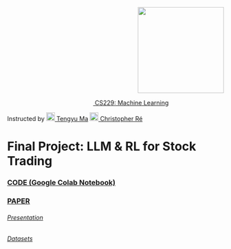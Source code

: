 <div align="right">
    <img src="https://github.com/irinamarton/CS229-Final-Project/blob/main/images/SUSig_Stack_red.png" width="200"/>
</div>

[<img scr="https://github.com/irinamarton/Stanford-CS229-Final-Project/blob/main/images/stanford-line1-3.png" width="200px"/> CS229: Machine Learning](https://online.stanford.edu/courses/cs229-machine-learning)

Instructed by [<img src="https://ai.stanford.edu/~tengyuma/image/square_3594.jpg" width="20px" height="20px"/> Tengyu Ma](https://ai.stanford.edu/~tengyuma/)      [<img src="https://cs.stanford.edu/~chrismre/img/chrismre_headshot_lowres.jpg" width="20px" height="20px"/> Christopher Ré](https://cs.stanford.edu/~chrismre/)

# Final Project: LLM & RL for Stock Trading

### [CODE (Google Colab Notebook)](https://github.com/irinamarton/CS229-Final-Project/blob/main/LLM%20and%20RL%20For%20Stock%20Trading%20(CS229%20Final%20Project).ipynb)

### [PAPER]()

###### [Presentation]()

###### [Datasets](https://github.com/irinamarton/Stanford-CS229-Final-Project/tree/main/AAPL%20Datasets)

